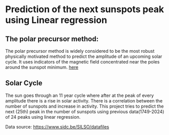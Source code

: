 # Prediction of the next sunspots peak using Linear regression 

## The polar precursor method:
The polar precursor method is widely considered to be the most robust physically motivated method to predict the amplitude of an upcoming solar cycle. It uses indicators of the magnetic field concentrated near the poles around the sunspot minimum. [here](https://iopscience.iop.org/article/10.3847/1538-4357/abdbb4/meta#:~:text=The%20polar%20precursor%20method%20is,poles%20around%20the%20sunspot%20minimum.)



## Solar Cycle
The sun goes through an 11 year cycle where after at the peak of every amplitude there is a rise in solar activity. There is a correlation between the number of sunspots and increase in activity. This project tries to predict the next (25th) peak in the number of sunspots using previous data(1749-2024) of 24 peaks using linear regression.

Data source: https://www.sidc.be/SILSO/datafiles

